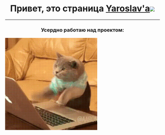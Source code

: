 <h1 align="center"> Привет, это страница <a href="https://netrodgen.github.io/cv">Yaroslav'a</a><img src="https://github.com/blackcater/blackcater/raw/main/images/Hi.gif" height="32"/></h1>

---

<h3 align="center">Усердно работаю над проектом:</h3>
 <img align="center" alt="GIF" src="https://github.com/NetrodgeN/NetrodgeN/blob/main/2GU.gif?raw=true"  height="300" />
<!-- <h4 align="center"> -->
<!--   <img src="https://i.gifer.com/2GU.gif" height="300px"/> -->
<!-- </h4> -->
